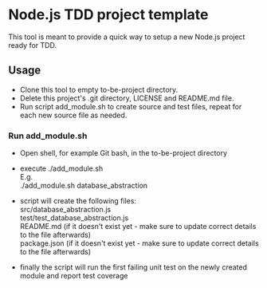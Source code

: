 # Node.js TDD project template #
This tool is meant to provide a quick way to setup a new Node.js project ready for TDD.

## Usage ##
- Clone this tool to empty to-be-project directory.  
- Delete this project's .git directory, LICENSE and README.md file.  
- Run script add_module.sh to create source and test files, repeat for each new source file as needed.

### Run add_module.sh ###
- Open shell, for example Git bash, in the to-be-project directory

- execute ./add_module.sh <module name>  
E.g.  
./add_module.sh database_abstraction

- script will create the following files:  
src/database_abstraction.js  
test/test_database_abstraction.js  
README.md (if it doesn't exist yet - make sure to update correct details to the file afterwards)  
package.json (if it doesn't exist yet - make sure to update correct details to the file afterwards)  

- finally the script will run the first failing unit test on the newly created module and report test coverage
